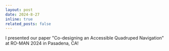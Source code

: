 ```yaml
---
layout: post
date: 2024-8-27
inline: true
related_posts: false
---
```


I presented our paper "Co-designing an Accessible Quadruped Navigation" at RO-MAN 2024 in Pasadena, CA! 

